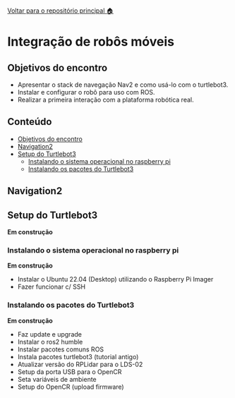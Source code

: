 [Voltar para o repositório principal :house:](https://github.com/rmnicola/m6-ec-encontros.git)


# Integração de robôs móveis<!-- omit in toc -->


## Objetivos do encontro
* Apresentar o stack de navegação Nav2 e como usá-lo com o turtlebot3.
* Instalar e configurar o robô para uso com ROS.
* Realizar a primeira interação com a plataforma robótica real.


## Conteúdo <!-- omit in toc -->
- [Objetivos do encontro](#objetivos-do-encontro)
- [Navigation2](#navigation2)
- [Setup do Turtlebot3](#setup-do-turtlebot3)
  - [Instalando o sistema operacional no raspberry pi](#instalando-o-sistema-operacional-no-raspberry-pi)
  - [Instalando os pacotes do Turtlebot3](#instalando-os-pacotes-do-turtlebot3)

## Navigation2
## Setup do Turtlebot3
**Em construção**

### Instalando o sistema operacional no raspberry pi
**Em construção**
* Instalar o Ubuntu 22.04 (Desktop) utilizando o Raspberry Pi Imager
* Fazer funcionar c/ SSH

### Instalando os pacotes do Turtlebot3
**Em construção**
* Faz update e upgrade
* Instalar o ros2 humble
* Instalar pacotes comuns ROS
* Instala pacotes turtlebot3 (tutorial antigo)
* Atualizar versão do RPLidar para o LDS-02
* Setup da porta USB para o OpenCR
* Seta variáveis de ambiente
* Setup do OpenCR (upload firmware)